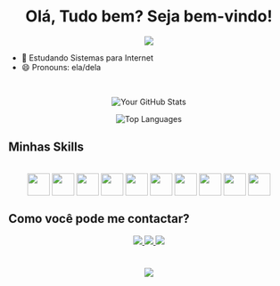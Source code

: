 <div align="center">
  <h1>Olá, Tudo bem? Seja bem-vindo!</h1>
  
  ![](https://komarev.com/ghpvc/?username=arligreicy)
  
</div>

- 🌱 Estudando Sistemas para Internet
- 😄 Pronouns: ela/dela
  
<div align="center"><br>
  <a href="https://github.com/arligreicy"></a>
      
  ![Your GitHub Stats](https://github-readme-stats.vercel.app/api?username=arligreicy&show_icons=true&theme=tokyonight&include_all_commits=true&count_private=true&rank_icon=github)

  ![Top Languages](https://github-readme-stats.vercel.app/api/top-langs/?username=arligreicy&theme=radical&layout=compact)

</div>

## Minhas Skills

<div align="center"><br>
  <img align="center" height="40" width="40" src="https://cdn.jsdelivr.net/gh/devicons/devicon@latest/icons/python/python-original.svg"/>
  <img align="center" height="40" width="40" src="https://cdn.jsdelivr.net/gh/devicons/devicon@latest/icons/csharp/csharp-original.svg"/>
  <img align="center" height="40" width="40" src="https://cdn.jsdelivr.net/gh/devicons/devicon@latest/icons/dot-net/dot-net-original.svg"/>
  <img align="center" height="40" width="40" src="https://cdn.jsdelivr.net/gh/devicons/devicon@latest/icons/bootstrap/bootstrap-original.svg"/>
  <img align="center" height="40" width="40" src="https://cdn.jsdelivr.net/gh/devicons/devicon@latest/icons/codeigniter/codeigniter-plain.svg"/>
  <img align="center" height="40" width="40" src="https://cdn.jsdelivr.net/gh/devicons/devicon@latest/icons/css3/css3-original-wordmark.svg"/>
  <img align="center" height="40" width="40" src="https://cdn.jsdelivr.net/gh/devicons/devicon@latest/icons/html5/html5-original.svg"/>
  <img align="center" height="40" width="40" src="https://cdn.jsdelivr.net/gh/devicons/devicon@latest/icons/php/php-original.svg"/>
  <img align="center" height="40" width="40" src="https://cdn.jsdelivr.net/gh/devicons/devicon@latest/icons/javascript/javascript-original.svg"/>
  <img align="center" height="40" width="40" src="https://cdn.jsdelivr.net/gh/devicons/devicon@latest/icons/mysql/mysql-original.svg"/>
</div>

## Como você pode me contactar?

<div align="center">
  <a href="https://www.youtube.com/channel/UCECb6LNgChiKq5R9Z-od1Fg" target="_blank"> 
    <img src="https://img.shields.io/badge/Youtube-FF0000?style=for-the-badge&logo=youtube&logoColor=white" target="_blank">
  </a>
  <a href="https://www.instagram.com/arligreicy?igsh=MXRvbHVvYzdodnVoZA==" target="_blank"> 
    <img src="https://img.shields.io/badge/Instagram-E4405F?style=for-the-badge&logo=instagram&logoColor=white" target="_blank">
  </a>
  <a href="https://www.linkedin.com/in/arligreicy-castro-543a411bb" target="_blank"> 
    <img src="https://img.shields.io/badge/LinkedIn-0077B5?style=for-the-badge&logo=linkedin&logoColor=white" target="_blank">
  </a>
</div>

<h1 align="center">
  <img src="https://readme-typing-svg.herokuapp.com/?font=Righteous&size=35&center=true&vCenter=true&width=500&height=70&duration=4000&lines=Viva+e+Prospere!;" />
</h1>


